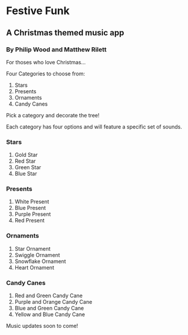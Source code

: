 # Festive Funk

## A Christmas themed music app

### By Philip Wood and Matthew Rilett

For thoses who love Christmas...

Four Categories to choose from:

<ol>
    <li>Stars</li>
    <li>Presents</li>
    <li>Ornaments</li>
    <li>Candy Canes</li>
</ol>

Pick a category and decorate the tree!

Each category has four options and will feature a specific set of sounds.

### Stars

<ol>
    <li>Gold Star</li>
    <li>Red Star</li>
    <li>Green Star</li>
    <li>Blue Star</li>
</ol>

### Presents

<ol>
    <li>White Present</li>
    <li>Blue Present</li>
    <li>Purple Present</li>
    <li>Red Present</li>
</ol>

### Ornaments

<ol>
    <li>Star Ornament</li>
    <li>Swiggle Ornament</li>
    <li>Snowflake Ornament</li>
    <li>Heart Ornament</li>
</ol>

### Candy Canes

<ol>
    <li>Red and Green Candy Cane</li>
    <li>Purple and Orange Candy Cane</li>
    <li>Blue and Green Candy Cane</li>
    <li>Yellow and Blue Candy Cane</li>
</ol>

Music updates soon to come!




